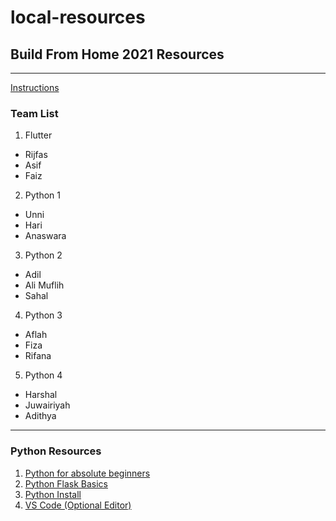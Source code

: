 # local-resources

## Build From Home 2021 Resources
---
[Instructions](https://www.notion.so/Build-From-Home-by-TinkerHub-ab27844482524837aed175a57cf560cf)

### Team List
1. Flutter
  - Rijfas
  - Asif 
  - Faiz
2. Python 1
  - Unni
  - Hari
  - Anaswara
3. Python 2
  - Adil
  - Ali Muflih
  - Sahal
4. Python 3
  - Aflah
  - Fiza
  - Rifana
5. Python 4
  - Harshal
  - Juwairiyah
  - Adithya
  
 ---
 ### Python Resources
 1. [Python for absolute beginners](https://youtu.be/rfscVS0vtbw)
 2. [Python Flask Basics](https://youtu.be/x_c8pTW8ZUc)
 3. [Python Install](https://www.python.org/downloads/)
 4. [VS Code (Optional Editor)](https://code.visualstudio.com/Download)
